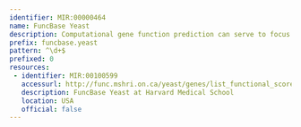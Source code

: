```yaml
---
identifier: MIR:00000464
name: FuncBase Yeast
description: Computational gene function prediction can serve to focus experimental resources on high-priority experimental tasks. FuncBase is a web resource for viewing quantitative machine learning-based gene function annotations. Quantitative annotations of genes, including fungal and mammalian genes, with Gene Ontology terms are accompanied by a community feedback system. Evidence underlying function annotations is shown. FuncBase provides links to external resources, and may be accessed directly or via links from species-specific databases. This collection references yeast.
prefix: funcbase.yeast
pattern: ^\d+$
prefixed: 0
resources:
 - identifier: MIR:00100599
   accessurl: http://func.mshri.on.ca/yeast/genes/list_functional_scores/
   description: FuncBase Yeast at Harvard Medical School
   location: USA
   official: false
---
```


